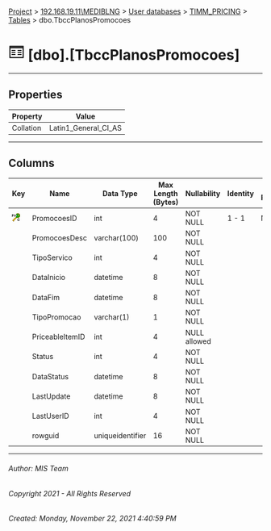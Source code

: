 #### 

[Project](../../../../index.md) > [192.168.19.11\\MEDIBLNG](../../../index.md) > [User databases](../../index.md) > [TIMM_PRICING](../index.md) > [Tables](Tables.md) > dbo.TbccPlanosPromocoes

# ![Tables](../../../../Images/Table32.png) [dbo].[TbccPlanosPromocoes]

---

## <a name="#properties"></a>Properties

| Property | Value |
|---|---|
| Collation | Latin1_General_CI_AS |


---

## <a name="#columns"></a>Columns

| Key | Name | Data Type | Max Length (Bytes) | Nullability | Identity | Identity Replication |
|---|---|---|---|---|---|---|
| [![Cluster Primary Key PK_TbccPlanosPromocoes: PromocoesID](../../../../Images/pkcluster.png)](#indexes) | PromocoesID | int | 4 | NOT NULL | 1 - 1 | NO |
|  | PromocoesDesc | varchar(100) | 100 | NOT NULL |  |  |
|  | TipoServico | int | 4 | NOT NULL |  |  |
|  | DataInicio | datetime | 8 | NOT NULL |  |  |
|  | DataFim | datetime | 8 | NOT NULL |  |  |
|  | TipoPromocao | varchar(1) | 1 | NOT NULL |  |  |
|  | PriceableItemID | int | 4 | NULL allowed |  |  |
|  | Status | int | 4 | NOT NULL |  |  |
|  | DataStatus | datetime | 8 | NOT NULL |  |  |
|  | LastUpdate | datetime | 8 | NOT NULL |  |  |
|  | LastUserID | int | 4 | NOT NULL |  |  |
|  | rowguid | uniqueidentifier | 16 | NOT NULL |  |  |


---

###### Author:  MIS Team

###### Copyright 2021 - All Rights Reserved

###### Created: Monday, November 22, 2021 4:40:59 PM

